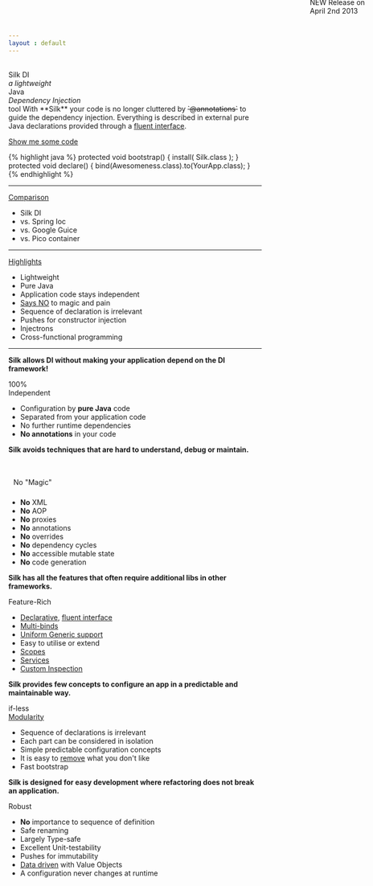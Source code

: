 ```yaml
---
layout : default
---
```

<a href="/downloads/" style="text-decoration: none; position: absolute; top: 10px; margin-left: 600px;"><span class="icon-certificate" style="color: #ffe804; font-size: 48px; text-align: right;"><b style="font-size: 13px; color: black; position: relative; display: block; margin-top: -30px; padding-right: 5px;">v0.5</b></span> NEW Release on April 2nd 2013</a>

<tour>
&nbsp;<br/>Silk DI<br/><em>a lightweight</em> <br/>Java<br/><em>Dependency Injection</em></br> tool
</tour>

<abstract>
With **Silk** your code is no longer cluttered by <s>`@annotations`</s> to guide the dependency injection. 
Everything is described in external pure Java declarations provided through a <a href="/userguide/binds.html#binder">fluent interface</a>.
</abstract>

<a class="next" href="userguide/snippets.html"><span class="icon-reorder"> </span> Show me some code</a>

{% highlight java %}
protected void bootstrap() {
	install( Silk.class );
}
protected void declare() {
	bind(Awesomeness.class).to(YourApp.class);
}
{% endhighlight %}

----

<div class="icon"><span class="icon-adjust"></span><a href="help/comparison.html">Comparison</a></div>

- Silk DI
- vs. Spring Ioc
- vs. Google Guice
- vs. Pico container

----

<div class="icon"><span class="icon-lightbulb"></span><a href="highlights.html">Highlights</a></div>

- Lightweight
- Pure Java
- Application code stays independent
- <a href="/help/harmful.html">Says NO</a> to magic and pain
- Sequence of declaration is irrelevant
- Pushes for constructor injection
- Injectrons
- Cross-functional programming

----

<b class="bullet">Silk allows DI without making your application depend on the DI framework!</b>
<div class="icon"><span class="icon-cog"></span>100%<br/>Independent</div>

- Configuration by **pure Java** code
- Separated from your application code
- No further runtime dependencies
- **No annotations** in your code

<b class="bullet">Silk avoids techniques that are hard to understand, debug or maintain.</b>
<div class="icon"><span class="icon-magic"></span><span class="icon-ban-circle" style="font-size:50px; padding:5px; color: #b43639;"></span>No "Magic"</div>

-  <b>No</b> XML
-  <b>No</b> AOP
-  <b>No</b> proxies
-  <b>No</b> annotations
-  <b>No</b> overrides
-  <b>No</b> dependency cycles
-  <b>No</b> accessible mutable state
-  <b>No</b> code generation


<b class="bullet">Silk has all the features that often require additional libs in other frameworks.</b>
<div class="icon"><span class="icon-gift"></span>Feature-Rich</div>

- <a href="userguide/binds.html">Declarative</a>, <a href="userguide/binds.html#binder">fluent interface</a></span>
- <a href="userguide/binds.html#multi">Multi-binds</a></span>
- <a href="userguide/intro.html#data">Uniform Generic support</a>
- Easy to utilise or extend
- <a href="userguide/scopes.html">Scopes</a>
- <a href="userguide/services.html">Services</a>
- <a href="userguide/binds.html#inspect">Custom Inspection</a>


<b class="bullet">Silk provides few concepts to configure an app in a predictable and maintainable way.</b>
<div class="icon"><span class="icon-th-large"></span>if-less<br/><a href="userguide/modularity.html">Modularity</a></div>

- Sequence of declarations is irrelevant 
- Each part can be considered in isolation
- Simple predictable configuration concepts
- It is easy to <a href="userguide/modularity.html#uninstall">remove</a> what you don't like
- Fast bootstrap

<b class="bullet">Silk is designed for easy development where refactoring does not break an application.</b>
<div class="icon"><span class="icon-umbrella"></span>Robust</div>

- <b>No</b> importance to sequence of definition
- Safe renaming
- Largely Type-safe
- Excellent Unit-testability 
- Pushes for immutability
- <a href="userguide/data.html">Data driven</a> with Value Objects
- A configuration never changes at runtime


<br/>
<br/>
